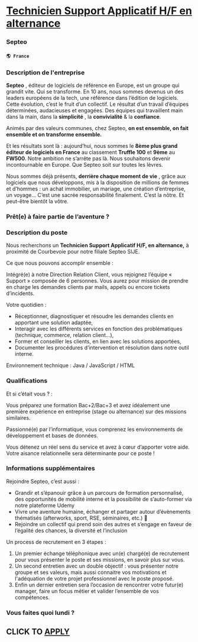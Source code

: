 # [Technicien Support Applicatif H/F en alternance](https://www.remotewlb.com/apply/technicien-support-applicatif-h-f-en-alternance)  
### Septeo  
#### `🌎 France`  

### Description de l'entreprise

 **Septeo** , éditeur de logiciels de référence en Europe, est un groupe qui grandit vite. Qui se transforme. En 10 ans, nous sommes devenus un des leaders européens de la tech, une référence dans l’édition de logiciels. Cette évolution, c’est le fruit d’un collectif. Le résultat d’un travail d’équipes déterminées, audacieuses et engagées. Des équipes qui travaillent main dans la main, dans la **simplicité** , la **convivialité** & la **confiance**.

Animés par des valeurs communes, chez Septeo, **on est ensemble, on fait ensemble et on transforme ensemble.**

Et les résultats sont là : aujourd’hui, nous sommes le **8ème plus grand éditeur de logiciels en France** au classement **Truffle 100** et **9ème** au **FW500**. Notre ambition ne s’arrête pas là. Nous souhaitons devenir incontournable en Europe. Que Septeo soit sur toutes les lèvres.

Nous sommes déjà présents, **derrière chaque moment de vie** , grâce aux logiciels que nous développons, mis à la disposition de millions de femmes et d’hommes : un achat immobilier, un mariage, une création d’entreprise, un voyage... C’est une sacrée responsabilité finalement. C’est la nôtre. Et peut-être bientôt la vôtre.

### Prêt(e) à faire partie de l’aventure ?

### Description du poste

Nous recherchons un **Technicien Support Applicatif H/F, en alternance,** à proximité de Courbevoie pour notre filiale Septeo SIJE.

Ce que nous pouvons accomplir ensemble :

Intégré(e) à notre Direction Relation Client, vous rejoignez l’équipe « Support » composée de 6 personnes. Vous aurez pour mission de prendre en charge les demandes clients par mails, appels ou encore tickets d’incidents.

Votre quotidien :

  * Réceptionner, diagnostiquer et résoudre les demandes clients en apportant une solution adaptée, 
  * Interagir avec les différents services en fonction des problématiques (technique, commerce, relation client...), 
  * Former et conseiller les clients, en lien avec les solutions apportées, 
  * Documenter les procédures d’intervention et résolution dans notre outil interne. 

Environnement technique : Java / JavaScript / HTML

### Qualifications

Et si c’était vous ? :

Vous préparez une formation Bac+2/Bac+3 et avez idéalement une première expérience en entreprise (stage ou alternance) sur des missions similaires.

Passionné(e) par l’informatique, vous comprenez les environnements de développement et bases de données.

Vous détenez un réel sens du service et avez à cœur d’apporter votre aide. Votre aisance relationnelle sera déterminante pour ce poste !

### Informations supplémentaires

Rejoindre Septeo, c’est aussi :

  * Grandir et s’épanouir grâce à un parcours de formation personnalisé, des opportunités de mobilité interne et la possibilité de s’auto-former via notre plateforme Udemy
  * Vivre une aventure humaine, échanger et partager autour d’évènements thématisés (afterworks, sport, RSE, séminaires, etc.) 🎉
  * Rejoindre un collectif qui prend soin des autres et s’engage en faveur de l’égalité des chances, la diversité et l’inclusion

Un process de recrutement en 3 étapes :

  1. Un premier échange téléphonique avec un(e) chargé(e) de recrutement pour vous présenter le poste et ses missions, en savoir plus sur vous.
  2. Un second entretien avec un double objectif : vous présenter notre groupe et ses valeurs, mais aussi connaitre vos motivations et l'adéquation de votre projet professionnel avec le poste proposé.
  3. Enfin un dernier entretien sera l’occasion de rencontrer votre futur(e) manager, faire un focus métier et valider l’ensemble de vos compétences.

### Vous faites quoi lundi ?

  
## CLICK TO [APPLY](https://www.remotewlb.com/apply/technicien-support-applicatif-h-f-en-alternance)

